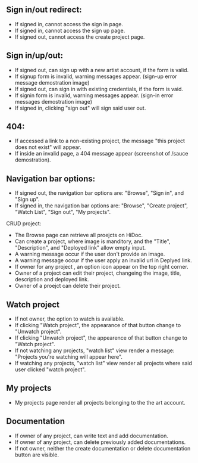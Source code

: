 Sign in/out redirect:
---
- If signed in, cannot access the sign in page.
- If signed in, cannot access the sign up page.
- If signed out, cannot access the create project page.

Sign in/up/out:
---
- If signed out, can sign up with a new artist account, if the form is valid.
- If signup form is invalid, warning messages appear. (sign-up error message demostration image)
- If signed out, can sign in with existing credentials, if the form is vaid.
- If signin form is invalid, warning messages appear. (sign-in error messages demostration image)
- If signed in, clicking "sign out" will sign said user out.

404:
---
- If accessed a link to a non-existing project, the message "this project does not exist" will appear.
- If inside an invalid page, a 404 message appear (screenshot of /sauce demostration).

Navigation bar options:
---
- If signed out, the navigation bar options are: "Browse", "Sign in", and "Sign up".
- If signed in, the navigation bar options are: "Browse", "Create project", "Watch List", "Sign out", "My projects".

CRUD project:
- The Browse page can retrieve all proejcts on HiDoc.
- Can create a project, where image is manditory, and the "Title", "Description", and "Deployed link" allow empty input.
- A warning message occur if the user don't provide an image.
- A warning message occur if the user apply an invalid url in Deplyed link.
- If owner for any project , an option icon appear on the top right corner.
- Owner of a project can edit their project, changeing the image, title, description and deployed link.
- Owner of a proejct can delete their project.

Watch project
---
- If not owner, the option to watch is available.
- If clicking "Watch project", the appearance of that button change to "Unwatch project".
- If clicking "Unwatch project", the appearence of that button change to "Watch project".
- If not watching any projects, "watch list" view render a message: "Projects you're watching will appear here".
- If watching any projects, "watch list" view render all projects where said user clicked "watch project".

My projects
---
- My projects page render all projects belonging to the the art account.

Documentation
---
- If owner of any project, can write text and add documentation.
- If owner of any project, can delete previously added documentations.
- If not owner, neither the create documentation or delete documentation button are visible.
